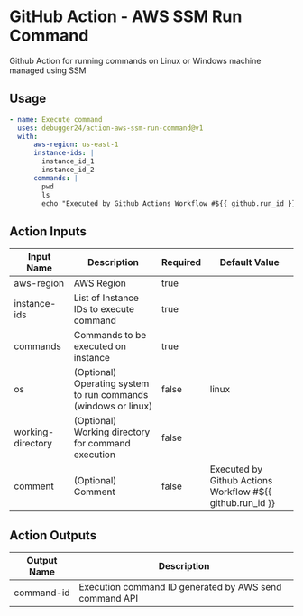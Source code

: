 # GitHub Action - AWS SSM Run Command

Github Action for running commands on Linux or Windows machine managed using SSM

## Usage

```yaml
- name: Execute command
  uses: debugger24/action-aws-ssm-run-command@v1
  with:
      aws-region: us-east-1
      instance-ids: |
        instance_id_1
        instance_id_2
      commands: |
        pwd
        ls
        echo "Executed by Github Actions Workflow #${{ github.run_id }}" >> test.txt
```

## Action Inputs

| Input Name        | Description                                                    | Required | Default Value                                             |
|-------------------|----------------------------------------------------------------|----------|-----------------------------------------------------------|
| aws-region        | AWS Region                                                     | true     |                                                           |
| instance-ids      | List of Instance IDs to execute command                        | true     |                                                           |
| commands          | Commands to be executed on instance                            | true     |                                                           |
| os                | (Optional) Operating system to run commands (windows or linux) | false    | linux                                                     |
| working-directory | (Optional) Working directory for command execution             | false    |                                                           |
| comment           | (Optional) Comment                                             | false    | Executed by Github Actions Workflow #${{ github.run_id }} |

## Action Outputs

| Output Name | Description                                            |
|-------------|--------------------------------------------------------|
| command-id  | Execution command ID generated by AWS send command API |
